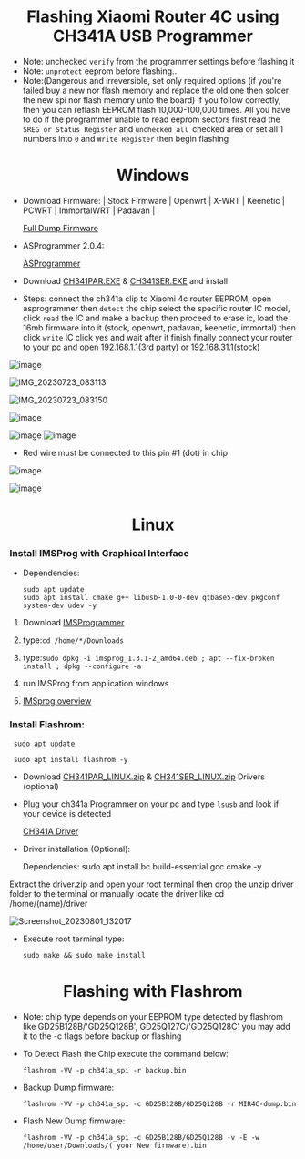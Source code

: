# <h1 align="center">Flashing Xiaomi Router 4C using CH341A USB Programmer</h1>

- Note: unchecked `verify` from the programmer settings before flashing it
- Note: `unprotect` eeprom before flashing..
- Note:(Dangerous and irreversible, set only required options (if you're failed buy a new nor flash memory and replace the old one then solder the new spi nor flash memory unto the board) if you follow correctly, then you can reflash EEPROM flash 10,000-100,000 times. All you have to do if the programmer unable to read eeprom sectors first read the `SREG or Status Register` and `unchecked all `checked area or set all 1 numbers into `0` and `Write Register` then begin flashing 


# <h1 align="center"> Windows </h1>

- Download Firmware: | Stock Firmware | Openwrt | X-WRT | Keenetic | PCWRT | ImmortalWRT | Padavan |

     [Full Dump Firmware](https://github.com/xiv3r/Xiaomi-Router-4C-CH341A-flasher/releases/tag/V1)

- ASProgrammer 2.0.4:

     [ASProgrammer](https://github.com/xiv3r/Xiaomi-Router-4C-CH341A-flasher/releases/download/V1/AsProgrammer_2.0.4.zip)

- Download [CH341PAR.EXE](https://raw.githubusercontent.com/xiv3r/Xiaomi-Mi-Router-4C-CH341A-Flasher/main/CH341PAR.EXE) & [CH341SER.EXE](https://raw.githubusercontent.com/xiv3r/Xiaomi-Mi-Router-4C-CH341A-Flasher/main/CH341SER.EXE) and install

- Steps: connect the ch341a clip to Xiaomi 4c router EEPROM, open asprogrammer then `detect` the chip select the specific router IC model, click `read` the IC and make a backup then proceed to erase ic, load the 16mb firmware into it
  (stock, openwrt, padavan, keenetic, immortal) then click `write` IC click yes and wait after it finish finally connect your router to your pc and open 192.168.1.1(3rd party) or 192.168.31.1(stock)


![image](https://github.com/xiv3r/Xiaomi-Router-4C-CH34A-flash-firmware/assets/117867334/704a2efb-d911-4737-8670-8480cfe073e0)


![IMG_20230723_083113](https://github.com/xiv3r/Xiaomi-Router-4C-CH34A-flash-firmware/assets/117867334/8c399a16-f7a1-4e77-b900-d4bfa674f79d)


![IMG_20230723_083150](https://github.com/xiv3r/Xiaomi-Router-4C-CH34A-flash-firmware/assets/117867334/bf2053cc-a585-41b9-b8a0-b150ddcbd87e)


![image](https://github.com/xiv3r/Xiaomi-Router-4C-CH34A-flash-firmware/assets/117867334/32c84a15-dd5d-43b0-87b1-6be5aeccad41)

![image](https://github.com/xiv3r/Xiaomi-Router-4C-CH34A-flash-firmware/assets/117867334/76807418-5626-4829-a0f4-aebe305701ba)
![image](https://github.com/xiv3r/Xiaomi-Router-4C-CH34A-flash-firmware/assets/117867334/5621d78b-b314-4ba8-8fec-1badffd65141)

- Red wire must be connected to this pin #1 (dot) in chip

![image](https://github.com/xiv3r/Xiaomi-Router-4C-CH34A-flash-firmware/assets/117867334/466c5aad-61c9-498a-bd1e-c9171fe64c86)

![image](https://github.com/xiv3r/Xiaomi-Router-4C-CH34A-flash-firmware/assets/117867334/dd03fa11-4b8d-47f5-b878-eb790ec73332)


# <h1 align="center"> Linux </h1>

### Install IMSProg with Graphical Interface

  - Dependencies:

        sudo apt update
        sudo apt install cmake g++ libusb-1.0-0-dev qtbase5-dev pkgconf system-dev udev -y

  1. Download [IMSProgrammer](https://github.com/xiv3r/Xiaomi-Router-4C-CH341A-flasher/releases/download/V1/imsprog_1.3.1-2_amd64.deb)

  2. type:`cd /home/*/Downloads`
  
  3. type:`sudo dpkg -i imsprog_1.3.1-2_amd64.deb ; apt --fix-broken install ; dpkg --configure -a`
 
  4. run IMSProg from application windows

  5. [IMSprog overview](https://github.com/bigbigmdm/IMSProg)


 
### Install Flashrom:

     sudo apt update
  
     sudo apt install flashrom -y
  
   
- Download [CH341PAR_LINUX.zip](https://raw.githubusercontent.com/xiv3r/Xiaomi-Mi-Router-4C-CH341A-Flasher/main/CH341PAR_LINUX.ZIP) & [CH341SER_LINUX.zip](https://raw.githubusercontent.com/xiv3r/Xiaomi-Mi-Router-4C-CH341A-Flasher/main/CH341SER_LINUX.ZIP) Drivers (optional)

- Plug your ch341a Programmer on your pc and type `lsusb` and look if your device is detected


   [CH341A Driver](https://github.com/xiv3r/Xiaomi-Router-4C-CH341A-flasher/files/12224825/driver.zip)


- Driver installation (Optional):

   Dependencies: sudo apt install bc build-essential gcc cmake -y
  
Extract the driver.zip and open your root terminal then drop the unzip driver folder to the terminal or manually locate the driver like cd /home/(name)/driver

![Screenshot_20230801_132017](https://github.com/xiv3r/Xiaomi-Router-4C-CH341A-flasher/assets/117867334/fc367842-6724-4f66-80a5-6409bd93190b)


- Execute root terminal type:

      sudo make && sudo make install

# <h1 align="center"> Flashing with Flashrom </h1>

- Note: chip type depends on your EEPROM type detected by flashrom like GD25B128B/'GD25Q128B', GD25Q127C/'GD25Q128C' you may add it to the -c flags before backup or flashing

- To Detect Flash the Chip execute the command below:

      flashrom -VV -p ch341a_spi -r backup.bin
 
- Backup Dump firmware: 

      flashrom -VV -p ch341a_spi -c GD25B128B/GD25Q128B -r MIR4C-dump.bin

- Flash New Dump firmware:

      flashrom -VV -p ch341a_spi -c GD25B128B/GD25Q128B -v -E -w /home/user/Downloads/( your New firmware).bin
